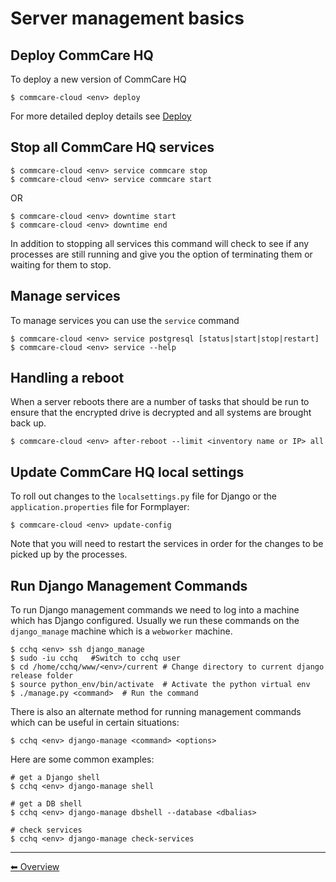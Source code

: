 # Server management basics

## Deploy CommCare HQ
To deploy a new version of CommCare HQ

```
$ commcare-cloud <env> deploy
```

For more detailed deploy details see [Deploy](deploy.md)

## Stop all CommCare HQ services
```
$ commcare-cloud <env> service commcare stop
$ commcare-cloud <env> service commcare start
```

OR

```
$ commcare-cloud <env> downtime start
$ commcare-cloud <env> downtime end
```

In addition to stopping all services this command will
check to see if any processes are still running and give you the
option of terminating them or waiting for them to stop.

## Manage services
To manage services you can use the `service` command
```
$ commcare-cloud <env> service postgresql [status|start|stop|restart]
$ commcare-cloud <env> service --help
```

## Handling a reboot
When a server reboots there are a number of tasks that should be run
to ensure that the encrypted drive is decrypted and all systems are
brought back up.
```
$ commcare-cloud <env> after-reboot --limit <inventory name or IP> all
```

## Update CommCare HQ local settings
To roll out changes to the `localsettings.py` file for Django
or the `application.properties` file for Formplayer:
```
$ commcare-cloud <env> update-config
```

Note that you will need to restart the services in order for the changes
to be picked up by the processes.

## Run Django Management Commands
To run Django management commands we need to log into a machine which has Django configured. Usually we run these commands on the `django_manage` machine which is a `webworker` machine.
```
$ cchq <env> ssh django_manage
$ sudo -iu cchq   #Switch to cchq user
$ cd /home/cchq/www/<env>/current # Change directory to current django release folder
$ source python_env/bin/activate  # Activate the python virtual env
$ ./manage.py <command>  # Run the command
```

There is also an alternate method for running management commands which can be useful in certain situations:

```
$ cchq <env> django-manage <command> <options>
```

Here are some common examples:

```
# get a Django shell
$ cchq <env> django-manage shell

# get a DB shell
$ cchq <env> django-manage dbshell --database <dbalias>

# check services
$ cchq <env> django-manage check-services
```
---

[︎⬅︎ Overview](..)

